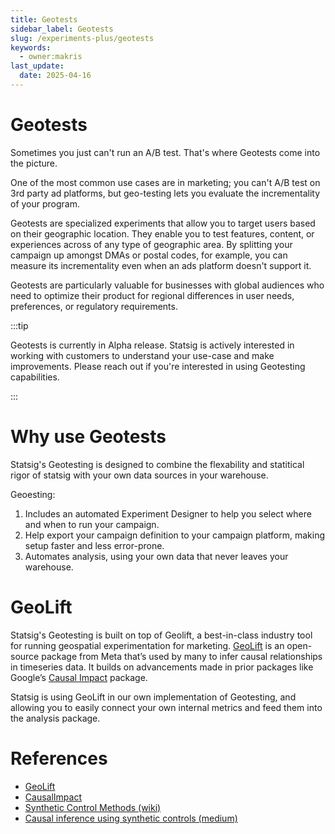 ```yaml
---
title: Geotests
sidebar_label: Geotests
slug: /experiments-plus/geotests
keywords:
  - owner:makris
last_update:
  date: 2025-04-16
---
```


# Geotests

Sometimes you just can't run an A/B test. That's where Geotests come into the picture.

One of the most common use cases are in marketing; you can't A/B test on 3rd party ad platforms, but geo-testing lets you evaluate the incrementality of your program.

Geotests are specialized experiments that allow you to target users based on their geographic location. They enable you to test features, content, or experiences across of any type of geographic area. By splitting your campaign up amongst DMAs or postal codes, for example, you can measure its incrementality even when an ads platform doesn't support it.

Geotests are particularly valuable for businesses with global audiences who need to optimize their product for regional differences in user needs, preferences, or regulatory requirements.

:::tip

Geotests is currently in Alpha release. Statsig is actively interested in working with customers to understand your use-case and make improvements. Please reach out if you're interested in using Geotesting capabilities.

:::

# Why use Geotests

Statsig's Geotesting is designed to combine the flexability and statitical rigor of statsig with your own data sources in your warehouse.

Geoesting:

1. Includes an automated Experiment Designer to help you select where and when to run your campaign.
2. Help export your campaign definition to your campaign platform, making setup faster and less error-prone.
3. Automates analysis, using your own data that never leaves your warehouse.

# GeoLift

Statsig's Geotesting is built on top of Geolift, a best-in-class industry tool for running geospatial experimentation for marketing. [GeoLift](https://facebookincubator.github.io/GeoLift/) is an open-source package from Meta that’s used by many to infer causal relationships in timeseries data. It builds on advancements made in prior packages like Google’s [Causal Impact](https://google.github.io/CausalImpact/CausalImpact.html) package.

Statsig is using GeoLift in our own implementation of Geotesting, and allowing you to easily connect your own internal metrics and feed them into the analysis package.

# References

- [GeoLift](https://facebookincubator.github.io/GeoLift/)
- [CausalImpact](https://google.github.io/CausalImpact/CausalImpact.html)
- [Synthetic Control Methods (wiki)](https://en.wikipedia.org/wiki/Synthetic_control_method)
- [Causal inference using synthetic controls (medium)](https://medium.com/data-science-at-microsoft/causal-inference-using-synthetic-controls-d96a890c83a7)
